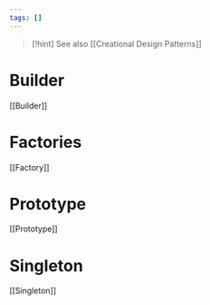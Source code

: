 ```yaml
---
tags: []
---
```


>[!hint] See also [[Creational Design Patterns]]

# Builder

[[Builder]]

# Factories

[[Factory]]

# Prototype

[[Prototype]]

# Singleton

[[Singleton]]
